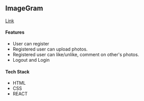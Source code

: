## ImageGram

[Link]("")

#### Features

- User can register
- Registered user can upload photos.
- Registered user can like/unlike, comment on other's photos.
- Logout and Login

#### Tech Stack

- HTML
- CSS
- REACT
